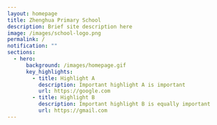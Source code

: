 ```yaml
---
layout: homepage
title: Zhenghua Primary School
description: Brief site description here
image: /images/school-logo.png
permalink: /
notification: ""
sections:
  - hero:
      background: /images/homepage.gif
      key_highlights:
        - title: Highlight A
          description: Important highlight A is important
          url: https://google.com
        - title: Highlight B
          description: Important highlight B is equally important
          url: https://gmail.com
---
```

